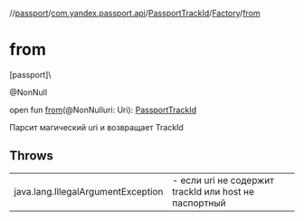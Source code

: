 //[passport](../../../../index.md)/[com.yandex.passport.api](../../index.md)/[PassportTrackId](../index.md)/[Factory](index.md)/[from](from.md)

# from

[passport]\

@NonNull

open fun [from](from.md)(@NonNulluri: Uri): [PassportTrackId](../index.md)

Парсит магический uri и возвращает TrackId

## Throws

| | |
|---|---|
| java.lang.IllegalArgumentException | - если uri не содержит trackId или host не паспортный |
